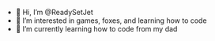 - 👋 Hi, I’m @ReadySetJet
- 👀 I’m interested in games, foxes, and learning how to code
- 🌱 I’m currently learning how to code from my dad
<!---
ReadySetJet/ReadySetJet is a ✨ special ✨ repository because its `README.md` (this file) appears on your GitHub profile.
You can click the Preview link to take a look at your changes.
--->
